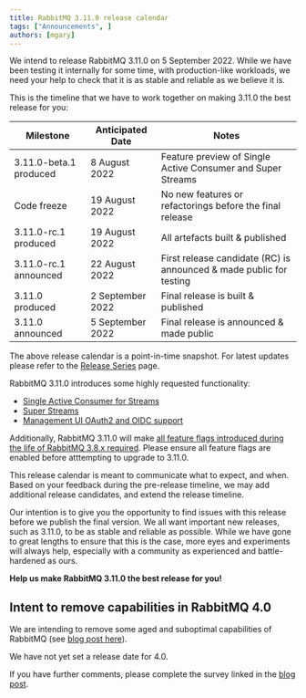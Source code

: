 ```yaml
---
title: RabbitMQ 3.11.0 release calendar
tags: ["Announcements", ]
authors: [mgary]
---
```


We intend to release RabbitMQ 3.11.0 on 5 September 2022. While we have been testing
it internally for some time, with production-like workloads, we need your help to
check that it is as stable and reliable as we believe it is.

<!-- truncate -->

This is the timeline that we have to work together on making 3.11.0 the best release for
you:

| Milestone              | Anticipated Date | Notes                                                                         |
| ---                    | ---                | ---                                                                         |
| 3.11.0-beta.1 produced | 8 August 2022      | Feature preview of Single Active Consumer and Super Streams                 |
| Code freeze            | 19 August 2022     | No new features or refactorings before the final release                    |
| 3.11.0-rc.1 produced   | 19 August 2022     | All artefacts built & published                                             |
| 3.11.0-rc.1 announced  | 22 August 2022     | First release candidate (RC) is announced & made public for testing         |
| 3.11.0 produced        | 2 September 2022   | Final release is built & published                                          |
| 3.11.0 announced       | 5 September 2022   | Final release is announced & made public                                    |

The above release calendar is a point-in-time snapshot. For latest updates
please refer to the [Release Series](https://www.rabbitmq.com/versions.html)
page.

RabbitMQ 3.11.0 introduces some highly requested functionality:
* [Single Active Consumer for Streams](https://blog.rabbitmq.com/posts/2022/07/rabbitmq-3-11-feature-preview-single-active-consumer-for-streams/)
* [Super Streams](https://blog.rabbitmq.com/posts/2022/07/rabbitmq-3-11-feature-preview-super-streams/)
* [Management UI OAuth2 and OIDC support](https://blog.rabbitmq.com/posts/2022/07/oidc-integration/)

Additionally, RabbitMQ 3.11.0 will make [all feature flags introduced during the life of RabbitMQ 3.8.x required](https://blog.rabbitmq.com/posts/2022/07/mandatory-feature-flags-in-rabbitmq-3.11). Please ensure all feature flags are enabled before atttempting to upgrade to 3.11.0.

This release calendar is meant to communicate what to expect, and when.
Based on your feedback during the pre-release timeline, we may add additional
release candidates, and extend the release timeline.

Our intention is to give you the opportunity to find issues with this release
before we publish the final version. We all want important new releases, such
as 3.11.0, to be as stable and reliable as possible. While we have gone to great
lengths to ensure that this is the case, more eyes and experiments will always
help, especially with a community as experienced and battle-hardened as ours.

**Help us make RabbitMQ 3.11.0 the best release for you!**


## Intent to remove capabilities in RabbitMQ 4.0

We are intending to remove some aged and suboptimal capabilities of RabbitMQ (see [blog post here](/posts/2021/08/4.0-deprecation-announcements/)).

We have not yet set a release date for 4.0.

If you have further comments, please complete the survey linked in the [blog post](/posts/2021/08/4.0-deprecation-announcements/).
